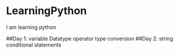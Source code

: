 # LearningPython
I am learning python 

##Day 1:
        variable
        Datatype
        operator
        type conversion
##Day 2:
        string
        conditional statements
